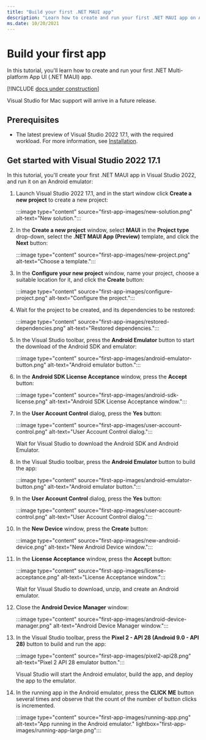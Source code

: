 ```yaml
---
title: "Build your first .NET MAUI app"
description: "Learn how to create and run your first .NET MAUI app on Android."
ms.date: 10/20/2021
---
```


<!-- zone_pivot_groups: preview-platforms -->

# Build your first app

In this tutorial, you'll learn how to create and run your first .NET Multi-platform App UI (.NET MAUI) app.

[!INCLUDE [docs under construction](~/includes/preview-note.md)]

Visual Studio for Mac support will arrive in a future release.

<!-- ::: zone pivot="windows" -->

## Prerequisites

- The latest preview of Visual Studio 2022 17.1, with the required workload. For more information, see [Installation](installation.md).

## Get started with Visual Studio 2022 17.1

In this tutorial, you'll create your first .NET MAUI app in Visual Studio 2022, and run it on an Android emulator:

1. Launch Visual Studio 2022 17.1, and in the start window click **Create a new project** to create a new project:

    :::image type="content" source="first-app-images/new-solution.png" alt-text="New solution.":::

1. In the **Create a new project** window, select **MAUI** in the **Project type** drop-down, select the **.NET MAUI App (Preview)** template, and click the **Next** button:

    :::image type="content" source="first-app-images/new-project.png" alt-text="Choose a template.":::

1. In the **Configure your new project** window, name your project, choose a suitable location for it, and click the **Create** button:

    :::image type="content" source="first-app-images/configure-project.png" alt-text="Configure the project.":::

1. Wait for the project to be created, and its dependencies to be restored:

    :::image type="content" source="first-app-images/restored-dependencies.png" alt-text="Restored dependencies.":::

1. In the Visual Studio toolbar, press the **Android Emulator** button to start the download of the Android SDK and emulator:

    :::image type="content" source="first-app-images/android-emulator-button.png" alt-text="Android emulator button.":::

1. In the **Android SDK License Acceptance** window, press the **Accept** button:

    :::image type="content" source="first-app-images/android-sdk-license.png" alt-text="Android SDK License Acceptance window.":::

1. In the **User Account Control** dialog, press the **Yes** button:

    :::image type="content" source="first-app-images/user-account-control.png" alt-text="User Account Control dialog.":::

    Wait for Visual Studio to download the Android SDK and Android Emulator.

1. In the Visual Studio toolbar, press the **Android Emulator** button to build the app:

    :::image type="content" source="first-app-images/android-emulator-button.png" alt-text="Android emulator button.":::

1. In the **User Account Control** dialog, press the **Yes** button:

    :::image type="content" source="first-app-images/user-account-control.png" alt-text="User Account Control dialog.":::

1. In the **New Device** window, press the **Create** button:

    :::image type="content" source="first-app-images/new-android-device.png" alt-text="New Android Device window.":::

1. In the **License Acceptance** window, press the **Accept** button:

    :::image type="content" source="first-app-images/license-acceptance.png" alt-text="License Acceptance window.":::

   Wait for Visual Studio to download, unzip, and create an Android emulator.

1. Close the **Android Device Manager** window:

    :::image type="content" source="first-app-images/android-device-manager.png" alt-text="Android Device Manager window.":::

1. In the Visual Studio toolbar, press the **Pixel 2 - API 28 (Android 9.0 - API 28)** button to build and run the app:

    :::image type="content" source="first-app-images/pixel2-api28.png" alt-text="Pixel 2 API 28 emulator button.":::

   Visual Studio will start the Android emulator, build the app, and deploy the app to the emulator.

1. In the running app in the Android emulator, press the **CLICK ME** button several times and observe that the count of the number of button clicks is incremented.

    :::image type="content" source="first-app-images/running-app.png" alt-text="App running in the Android emulator." lightbox="first-app-images/running-app-large.png":::

<!-- ## Build and debug iOS apps

If, while connecting Visual Studio to your Mac through Xamarin Mac Agent (XMA), you are prompted to install a different version of the SDK, you can ignore the prompt since it refers to a legacy version of XMA.

> [!NOTE]
> Visual Studio 2022 can only currently deploy .NET MAUI iOS apps to the iOS simulator, and not to physical devices.

::: zone-end
::: zone pivot="dotnet-cli"

## Prerequisites

- The latest preview of Visual Studio 2022, with the required workloads. For more information, see [Installation](installation.md).
- A configured Android emulator.

## Get started with .NET command-line interface

In this tutorial, you'll create and run your first .NET MAUI app using the .NET command-line interface (CLI):

1. In the .NET CLI, create a new .NET MAUI app:

    ```dotnetcli
    dotnet new maui -n HelloMauiPreview
    ```

1. In the .NET CLI, change directory to the newly created project:

    ```dotnetcli
    cd HelloMauiPreview
    ```

1. In the .NET CLI, change directory to the single project and restore its dependencies:

    ```dotnetcli
    cd HelloMauiPreview
    dotnet restore
    ```

1. In the .NET CLI, build and launch the app on your chosen platform:

    ```dotnetcli
    dotnet build -t:Run -f net6.0-android
    dotnet build -t:Run -f net6.0-ios
    dotnet build -t:Run -f net6.0-maccatalyst
    ```

    > [!NOTE]
    > These commands will launch the app on the default platform device, if one can be found. On Android, it's recommended to start an emulator before building and launching your app.

## Select an iOS simulator

It's possible to specify which simulator is launched and used for net6.0-ios by specifying the `_DeviceName` MSBuild property:

```dotnetcli
dotnet build -t:Run -f net6.0-ios -p:_DeviceName=:v2:udid=<UDID>
```

You can retrieve a list of possible unique device id (UDID) values by executing the `simctl list` command:

```console
/Applications/Xcode.app/Contents/Developer/usr/bin/simctl list
```

The default iOS simulator will be launched if you don't specify a UDID.

::: zone-end

-->
